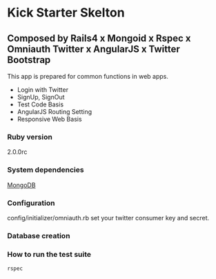 Kick Starter Skelton 
====================
Composed by Rails4 x Mongoid x Rspec x Omniauth Twitter x AngularJS x Twitter Bootstrap
---------------------------------------------------------------------------------------

This app is prepared for common functions in web apps.
* Login with Twitter
* SignUp, SignOut
* Test Code Basis
* AngularJS Routing Setting
* Responsive Web Basis

### Ruby version
  2.0.0rc

### System dependencies
  [MongoDB](http://www.mongodb.org/)

### Configuration
  config/initializer/omniauth.rb
  set your twitter consumer key and secret.

### Database creation

### How to run the test suite
  `rspec`

